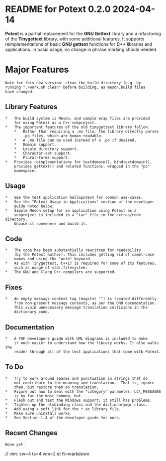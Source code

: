 # README for Potext 0.2.0 2024-04-14

__Potext__ is a partial replacement for the __GNU Gettext__ library and a
refactoring of the __Tinygettext__ library, with some additional features. It
supports reimplementations of basic __GNU gettext__ functions for __C++__
libraries and applications. In basic usage, no change in phrase marking
should needed.

# Major Features

    Note for this new version: clean the build directory (e.g. by
    running "./work.sh clean" before building, as meson.build files
    have changed.

##  Library Features

    *   The build system is Meson, and sample wrap files are provided
        for using Potext as a C++ subproject.
    *   The important features of the old tinygettext library follow.
        *   Rather than requiring a .mo file, the library directly parses
            .po files, which are human readable.
        *   A .mo file can be used instead of a .po if desired.
        *   Domain support.
        *   Locale directory support.
        *   Character-set support.
        *   Plural-forms support.
    *   Provides reimplementations for textdomain(), bindtextdomain(),
        provides gettext() and related functions, wrapped in the "po"
        namespace.

##  Usage

    *   See the test application hellopotext for common use-cases.
    *   See the "Potext Usage in Applications" section of the developer
        guide noted below.
    *   Simple Meson setup for an application using Potext as a
        subproject is included in a "tar" file in the extras/code directory.
        Unpack it somewhere and build it.

##  Code

    *   The code has been substantially rewritten for readability
        (by the Potext author). This includes getting rid of camel-case
        names and using the "auto" keyword.
    *   As with Tinygettext, C++17 is required for some of its features,
        such as usage of std::filesystem.
    *   The GNU and Clang C++ compilers are supported.

##  Fixes

    *   An empty message context tag (msgctxt "") is treated differently
        from non-present message contexts, as per the GNU documentation.
        This avoid unnecessary message translation collisions in the
        dictionary code.

##  Documentation

    *   A PDF developers guide with UML diagrams is included to make
        it much easier to understand how the library works. It also walks the
        reader through all of the test applications that come with Potext.

## To Do

    *   Try to work around spaces and punctuation in strings that do
        not contribute to the meaning and translation.  That is, ignore
        them, but restore them on translation.
    *   Figure out how to deal with the "category" parameter. LC\_MESSAGES
        is by far the most common, but....
    *   Flesh out and test the Windows support; it still has problems.
    *   Tighten up the nlsbinding class and the dictionarymgr class.
    *   Add using a soft link for the *.so library file.
    *   Make sure uninstall works.
    *   See Section 1.4 of the developer guide for more.

## Recent Changes

    None yet.

// vim: sw=4 ts=4 wm=2 et ft=markdown
